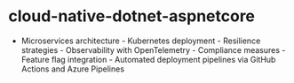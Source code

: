 # cloud-native-dotnet-aspnetcore
- Microservices architecture - Kubernetes deployment - Resilience strategies - Observability with OpenTelemetry - Compliance measures - Feature flag integration - Automated deployment pipelines via GitHub Actions and Azure Pipelines
